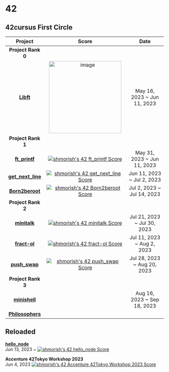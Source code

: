 <h1>42</h1>

<h2>42cursus First Circle</h2>

| Project | Score | Date |
| :---: | :---: | :---: |
|**Project Rank 0**|
|<a href ="https://github.com/Mori062/libft"><b>Libft</b></a>|<img width="230" alt="image" src="https://github.com/Mori062/42/assets/110565242/1a41dceb-577e-4fe4-a671-de217c82d4ac">|May 16, 2023 ~ Jun 11, 2023|
|**Project Rank 1**|
|<a href ="https://github.com/Mori062/ft_printf"><b>ft_printf</b></a>|<a href="https://github.com/JaeSeoKim/badge42"><img src="https://badge42.vercel.app/api/v2/cliqpey3e001608lb2omur6rb/project/3118116" alt="shmorish's 42 ft_printf Score" /></a>|May 31, 2023 ~ Jun 11, 2023|
|<a href ="https://github.com/Mori062/get_next_line"><b>get_next_line</b></a>|<a href="https://github.com/JaeSeoKim/badge42"><img src="https://badge42.vercel.app/api/v2/cliqpey3e001608lb2omur6rb/project/3118117" alt="shmorish's 42 get_next_line Score" /></a>|Jun 11, 2023 ~ Jul 2, 2023|
|<a href ="https://github.com/Mori062/Born2beroot"><b>Born2beroot</b></a>|<a href="https://github.com/JaeSeoKim/badge42"><img src="https://badge42.vercel.app/api/v2/cliqpey3e001608lb2omur6rb/project/3118254" alt="shmorish's 42 Born2beroot Score" /></a>|Jul 2, 2023 ~ Jul 14, 2023|
|**Project Rank 2**|
|<a href ="https://github.com/Mori062/minitalk"><b>minitalk</b></a>|<a href="https://github.com/JaeSeoKim/badge42"><img src="https://badge42.vercel.app/api/v2/cliqpey3e001608lb2omur6rb/project/3179823" alt="shmorish's 42 minitalk Score" /></a>|Jul 21, 2023 ~ Jul 30, 2023
|<a href ="https://github.com/Mori062/fract-ol"><b>fract-ol</b></a>|<a href="https://github.com/JaeSeoKim/badge42"><img src="https://badge42.vercel.app/api/v2/cliqpey3e001608lb2omur6rb/project/3207834" alt="shmorish's 42 fract-ol Score" /></a>|Jul 11, 2023 ~ Aug 2, 2023
|<a href ="https://github.com/Mori062/push_swap"><b>push_swap</b></a>|<a href="https://github.com/JaeSeoKim/badge42"><img src="https://badge42.vercel.app/api/v2/cliqpey3e001608lb2omur6rb/project/3229037" alt="shmorish's 42 push_swap Score" /></a>|Jul 28, 2023 ~ Aug 20, 2023
|**Project Rank 3**|
|<a href ="https://github.com/Mori062/minishell"><b>minishell</a>||Aug 16, 2023 ~ Sep 18, 2023|
|<a href ="https://github.com/Mori062/Philosophers"><b>Philosophers</a>|||

<h2>Reloaded</h2>
<a href ="https://github.com/Mori062/hello_node"><b>hello_node</b></a><br>
Jun 13, 2023 ~
<a href="https://github.com/JaeSeoKim/badge42"><img src="https://badge42.vercel.app/api/v2/cliqpey3e001608lb2omur6rb/project/3119750" alt="shmorish's 42 hello_node Score" /></a>

<b>Accenture 42Tokyo Workshop 2023</b><br>
Jun 4, 2023
<a href="https://github.com/JaeSeoKim/badge42"><img src="https://badge42.vercel.app/api/v2/cliqpey3e001608lb2omur6rb/project/3110608" alt="shmorish's 42 Accenture 42Tokyo Workshop 2023 Score" /></a>
